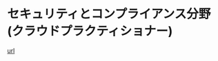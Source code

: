 # セキュリティとコンプライアンス分野(クラウドプラクティショナー)

[url](https://www.youtube.com/playlist?list=PLPzcoMdqG5nozEs4TskWlPRqYedWQRcZu)
